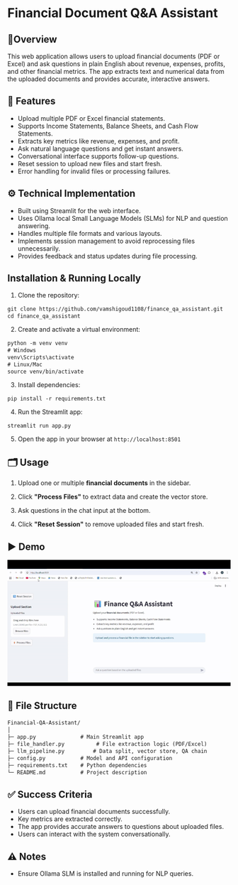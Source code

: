 # Financial Document Q&A Assistant
## 🎯Overview
This web application allows users to upload financial documents (PDF or Excel) and ask questions in plain English about revenue, expenses, profits, and other financial metrics. The app extracts text and numerical data from the uploaded documents and provides accurate, interactive answers.

## 📝 Features
- Upload multiple PDF or Excel financial statements.
- Supports Income Statements, Balance Sheets, and Cash Flow Statements.
- Extracts key metrics like revenue, expenses, and profit.
- Ask natural language questions and get instant answers.
- Conversational interface supports follow-up questions.
- Reset session to upload new files and start fresh.
- Error handling for invalid files or processing failures.

## ⚙️ Technical Implementation
- Built using Streamlit for the web interface.
- Uses Ollama local Small Language Models (SLMs) for NLP and question answering.
- Handles multiple file formats and various layouts.
- Implements session management to avoid reprocessing files unnecessarily.
- Provides feedback and status updates during file processing.

## Installation & Running Locally
1. Clone the repository:
```
git clone https://github.com/vamshigoud1108/finance_qa_assistant.git
cd finance_qa_assistant
```
2. Create and activate a virtual environment:
```
python -m venv venv
# Windows
venv\Scripts\activate
# Linux/Mac
source venv/bin/activate
```
3. Install dependencies:
```
pip install -r requirements.txt
```
4. Run the Streamlit app:
```
streamlit run app.py
```
5. Open the app in your browser at ```http://localhost:8501```

## 🗂️ Usage
1. Upload one or multiple **financial documents** in the sidebar.

2. Click **"Process Files"** to extract data and create the vector store.

3. Ask questions in the chat input at the bottom.

4. Click **"Reset Session"** to remove uploaded files and start fresh.

## ▶️ Demo
![project-demo](project-demo.gif)

## 📂 File Structure
```
Financial-QA-Assistant/
│
├─ app.py              # Main Streamlit app
├─ file_handler.py          # File extraction logic (PDF/Excel)
├─ llm_pipeline.py         # Data split, vector store, QA chain
├─ config.py           # Model and API configuration
├─ requirements.txt    # Python dependencies
└─ README.md           # Project description
```
## ✅ Success Criteria
- Users can upload financial documents successfully.
- Key metrics are extracted correctly.
- The app provides accurate answers to questions about uploaded files.
- Users can interact with the system conversationally.

## ⚠️ Notes
- Ensure Ollama SLM is installed and running for NLP queries.


